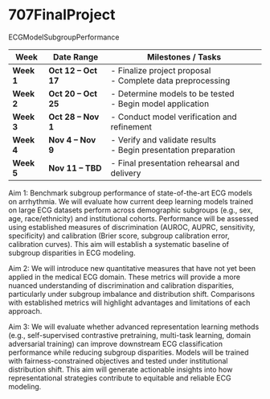 # 707FinalProject
ECGModelSubgroupPerformance


| **Week**   | **Date Range**      | **Milestones / Tasks**                                            |
| ---------- | ------------------- | ----------------------------------------------------------------- |
| **Week 1** | **Oct 12 – Oct 17** | - Finalize project proposal<br>- Complete data preprocessing      |
| **Week 2** | **Oct 20 – Oct 25** | - Determine models to be tested<br>- Begin model application      |
| **Week 3** | **Oct 28 – Nov 1**  | - Conduct model verification and refinement                       |
| **Week 4** | **Nov 4 – Nov 9**   | - Verify and validate results<br>- Begin presentation preparation |
| **Week 5** | **Nov 11 – TBD**    | - Final presentation rehearsal and delivery                       |


Aim 1: Benchmark subgroup performance of state-of-the-art ECG models on arrhythmia.
We will evaluate how current deep learning models trained on large ECG datasets perform across demographic subgroups (e.g., sex, age, race/ethnicity) and institutional cohorts. Performance will be assessed using established measures of discrimination (AUROC, AUPRC, sensitivity, specificity) and calibration (Brier score, subgroup calibration error, calibration curves). This aim will establish a systematic baseline of subgroup disparities in ECG modeling.

Aim 2: We will introduce new quantitative measures that have not yet been applied in the medical ECG domain. These metrics will provide a more nuanced understanding of discrimination and calibration disparities, particularly under subgroup imbalance and distribution shift. Comparisons with established metrics will highlight advantages and limitations of each approach.

Aim 3: We will evaluate whether advanced representation learning methods (e.g., self-supervised contrastive pretraining, multi-task learning, domain adversarial training) can improve downstream ECG classification performance while reducing subgroup disparities. Models will be trained with fairness-constrained objectives and tested under institutional distribution shift. This aim will generate actionable insights into how representational strategies contribute to equitable and reliable ECG modeling.
